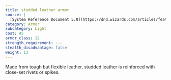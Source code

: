 ```yaml
---
title: studded leather armor
source: |
  [System Reference Document 5.0](https://dnd.wizards.com/articles/features/systems-reference-document-srd)
category: Armor
subcategory: Light
cost: 45
armor_class: 12
strength_requirement: ---
stealth_disadvantage: false
weight: 13
---
```


Made from tough but flexible leather, studded leather is reinforced with close-set rivets or spikes.
